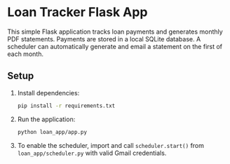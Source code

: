 # Loan Tracker Flask App

This simple Flask application tracks loan payments and generates monthly PDF statements. Payments are stored in a local SQLite database. A scheduler can automatically generate and email a statement on the first of each month.

## Setup

1. Install dependencies:
   ```bash
   pip install -r requirements.txt
   ```
2. Run the application:
   ```bash
   python loan_app/app.py
   ```
3. To enable the scheduler, import and call `scheduler.start()` from `loan_app/scheduler.py` with valid Gmail credentials.

